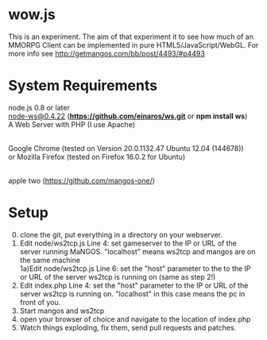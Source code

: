 wow.js
======

This is an experiment. The aim of that experiment it to see how much of an MMORPG Client can be implemented in pure HTML5/JavaScript/WebGL. For more info see http://getmangos.com/bb/post/4493/#p4493

System Requirements
======
node.js 0.8 or later<br>
node-ws@0.4.22 (<b>https://github.com/einaros/ws.git</b> or <b>npm install ws</b>)<br>
A Web Server with PHP (I use Apache)<br><br>

Google Chrome (tested on Version 20.0.1132.47 Ubuntu 12.04 (144678)) <br>
or Mozilla Firefox (tested on Firefox 16.0.2 for Ubuntu)<br><br>

apple two (https://github.com/mangos-one/)

Setup
======
0) clone the git, put everything in a directory on your webserver. <br>
1) Edit node/ws2tcp.js Line 4: set gameserver to the IP or URL of the server running MaNGOS. "localhost" means ws2tcp and mangos are on the same machine<br>
1a)Edit node/ws2tcp.js Line 6: set the "host" parameter to the to the IP or URL of the server ws2tcp is running on (same as step 2!)<br>
2) Edit index.php Line 4: set the "host" parameter to the IP or URL of the server ws2tcp is running on. "localhost" in this case means the pc in front of you.<br>
3) Start mangos and ws2tcp<br>
4) open your browser of choice and navigate to the location of index.php<br>
5) Watch things exploding, fix them, send pull requests and patches.<br>